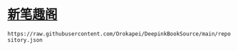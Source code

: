 # [新笔趣阁](https://www.xquge.com)
``
https://raw.githubusercontent.com/Orokapei/DeepinkBookSource/main/repository.json
``
